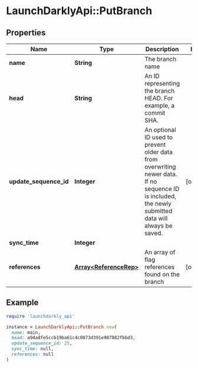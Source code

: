 # LaunchDarklyApi::PutBranch

## Properties

| Name | Type | Description | Notes |
| ---- | ---- | ----------- | ----- |
| **name** | **String** | The branch name |  |
| **head** | **String** | An ID representing the branch HEAD. For example, a commit SHA. |  |
| **update_sequence_id** | **Integer** | An optional ID used to prevent older data from overwriting newer data. If no sequence ID is included, the newly submitted data will always be saved. | [optional] |
| **sync_time** | **Integer** |  |  |
| **references** | [**Array&lt;ReferenceRep&gt;**](ReferenceRep.md) | An array of flag references found on the branch | [optional] |

## Example

```ruby
require 'launchdarkly_api'

instance = LaunchDarklyApi::PutBranch.new(
  name: main,
  head: a94a8fe5ccb19ba61c4c0873d391e987982fbbd3,
  update_sequence_id: 25,
  sync_time: null,
  references: null
)
```

